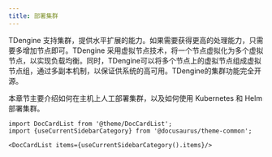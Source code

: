 ```yaml
---
title: 部署集群
---
```


TDengine 支持集群，提供水平扩展的能力。如果需要获得更高的处理能力，只需要多增加节点即可。TDengine 采用虚拟节点技术，将一个节点虚拟化为多个虚拟节点，以实现负载均衡。同时，TDengine可以将多个节点上的虚拟节点组成虚拟节点组，通过多副本机制，以保证供系统的高可用。TDengine的集群功能完全开源。

本章节主要介绍如何在主机上人工部署集群，以及如何使用 Kubernetes 和 Helm部署集群。

```mdx-code-block
import DocCardList from '@theme/DocCardList';
import {useCurrentSidebarCategory} from '@docusaurus/theme-common';

<DocCardList items={useCurrentSidebarCategory().items}/>
```

